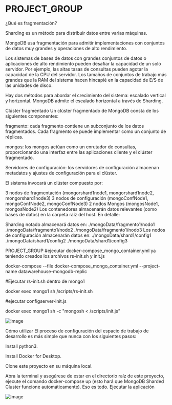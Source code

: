 # PROJECT_GROUP

¿Qué es fragmentación?

Sharding es un método para distribuir datos entre varias máquinas. 

MongoDB usa fragmentación para admitir implementaciones con conjuntos de datos muy grandes y operaciones de alto rendimiento.

Los sistemas de bases de datos con grandes conjuntos de datos o aplicaciones de alto rendimiento pueden desafiar la capacidad de un solo servidor.
Por ejemplo, las altas tasas de consultas pueden agotar la capacidad de la CPU del servidor. Los tamaños de conjuntos de trabajo más grandes que la RAM del sistema hacen hincapié en la capacidad de E/S de las unidades de disco.

Hay dos métodos para abordar el crecimiento del sistema: escalado vertical y horizontal. MongoDB admite el escalado horizontal a través de Sharding.

Clúster fragmentado
Un clúster fragmentado de MongoDB consta de los siguientes componentes:

fragmento: cada fragmento contiene un subconjunto de los datos fragmentados. Cada fragmento se puede implementar como un conjunto de réplicas.

mongos: los mongos actúan como un enrutador de consultas, proporcionando una interfaz entre las aplicaciones cliente y el clúster fragmentado.

Servidores de configuración: los servidores de configuración almacenan metadatos y ajustes de configuración para el clúster.

El sistema invocará un clúster compuesto por:

3 nodos de fragmentación (mongorshard1node1, mongorshard1node2, mongorshard1node3)
3 nodos de configuración (mongoConfNode1, mongoConfNode2, mongoConfNode3)
2 nodos Mongos (mongosNode1, mongosNode2)
Los contenedores almacenarán datos relevantes (como bases de datos) en la carpeta raíz del host. En detalle:

Sharding notado almacenará datos en:
./mongoData/fragmento1/nodo1
./mongoData/fragmento1/nodo2
./mongoData/fragmento1/nodo3
Los nodos de configuración almacenarán datos en:
./mongoData/shard1/config1
./mongoData/shard1/config2
./mongoData/shard1/config3

PROJECT_GROUP
#ejecutar  docker-compose_mongo_container.yml ya teniendo creados los archivos rs-init.sh y init.js

docker-compose --file docker-compose_mongo_container.yml --project-name datawarehouse-mongodb-replic

#Ejecutar rs-init.sh dentro de mongo1

docker exec mongo1 sh /scripts/rs-init.sh

#ejecutar configserver-init.js

docker exec mongo1 sh -c "mongosh < /scripts/init.js"


![image](https://github.com/Amy-Sanchez/PROJECT_GROUP/assets/65546803/e237cfba-5b4d-4805-9f3b-a2144cbcb056)

Cómo utilizar
El proceso de configuración del espacio de trabajo de desarrollo es más simple que nunca con los siguientes pasos:

Install python3.

Install Docker for Desktop.

Clone este proyecto en su máquina local.

Abra la terminal y asegúrese de estar en el directorio raíz de este proyecto, ejecute el comando docker-compose up (esto hará que MongoDB Sharded Cluster funcione automáticamente). Eso es todo.
Ejecutar la aplicación

![image](https://github.com/Amy-Sanchez/PROJECT_GROUP/assets/65546803/97354d37-4002-422a-8602-3899461318d2)
